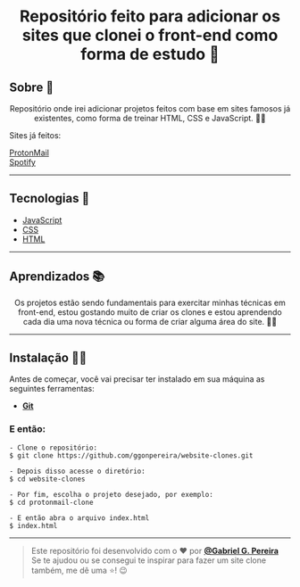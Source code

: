 <h4 align="center">
 <h1 align="center">Repositório feito para adicionar os sites que clonei o front-end como forma de estudo 🤗</h1> 
</h4>

<h2>Sobre 📝</h2>

<p align="center">Repositório onde irei adicionar projetos feitos com base em sites famosos já existentes, como forma de treinar HTML, CSS e JavaScript. 👊🏼</p>
<p>Sites já feitos:</p>
<a href="https://website-clones.pages.dev/" target="_blank">ProtonMail</a><br>
<a href="https://github.com/ggonpereira/website-clones/tree/main/spotify-clone" target="_blank">Spotify</a>

---

<h2>Tecnologias 🚀</h2>

- [JavaScript](https://www.javascript.com/)
- [CSS](https://developer.mozilla.org/pt-BR/docs/Web/CSS)
- [HTML](https://html.com/)

---

<h2>Aprendizados 📚</h2>

<p align="center">Os projetos estão sendo fundamentais para exercitar minhas técnicas em front-end, estou gostando muito de criar os clones e estou aprendendo cada dia uma nova técnica ou forma de criar alguma área do site. 🙌🏼 </p>

---

<h2>Instalação 👨‍💻</h2>
Antes de começar, você vai precisar ter instalado em sua máquina as seguintes ferramentas:

- <b>[Git](https://git-scm.com)</b>

### E então:

```
- Clone o repositório:
$ git clone https://github.com/ggonpereira/website-clones.git

- Depois disso acesse o diretório:
$ cd website-clones

- Por fim, escolha o projeto desejado, por exemplo:
$ cd protonmail-clone

- E então abra o arquivo index.html
$ index.html
```

---

> Este repositório foi desenvolvido com o ❤️ por **[@Gabriel G. Pereira](https://www.linkedin.com/in/gabriel-gonçalves-pereira/)** <br>
> Se te ajudou ou se consegui te inspirar para fazer um site clone também, me dê uma ⭐! 😉
